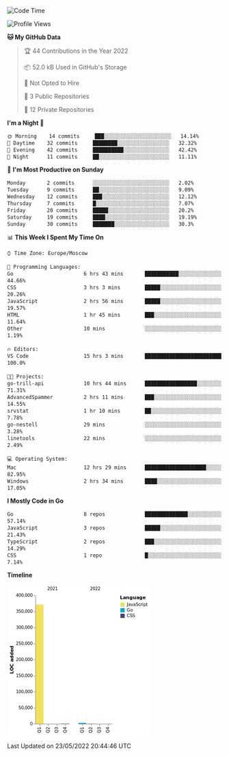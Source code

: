 <!--START_SECTION:waka-->
![Code Time](http://img.shields.io/badge/Code%20Time-317%20hrs%208%20mins-blue)

![Profile Views](http://img.shields.io/badge/Profile%20Views-0-blue)

**🐱 My GitHub Data** 

> 🏆 44 Contributions in the Year 2022
 > 
> 📦 52.0 kB Used in GitHub's Storage 
 > 
> 🚫 Not Opted to Hire
 > 
> 📜 3 Public Repositories 
 > 
> 🔑 12 Private Repositories  
 > 
**I'm a Night 🦉** 

```text
🌞 Morning    14 commits     ███░░░░░░░░░░░░░░░░░░░░░░   14.14% 
🌆 Daytime    32 commits     ████████░░░░░░░░░░░░░░░░░   32.32% 
🌃 Evening    42 commits     ██████████░░░░░░░░░░░░░░░   42.42% 
🌙 Night      11 commits     ██░░░░░░░░░░░░░░░░░░░░░░░   11.11%

```
📅 **I'm Most Productive on Sunday** 

```text
Monday       2 commits      ░░░░░░░░░░░░░░░░░░░░░░░░░   2.02% 
Tuesday      9 commits      ██░░░░░░░░░░░░░░░░░░░░░░░   9.09% 
Wednesday    12 commits     ███░░░░░░░░░░░░░░░░░░░░░░   12.12% 
Thursday     7 commits      █░░░░░░░░░░░░░░░░░░░░░░░░   7.07% 
Friday       20 commits     █████░░░░░░░░░░░░░░░░░░░░   20.2% 
Saturday     19 commits     ████░░░░░░░░░░░░░░░░░░░░░   19.19% 
Sunday       30 commits     ███████░░░░░░░░░░░░░░░░░░   30.3%

```


📊 **This Week I Spent My Time On** 

```text
⌚︎ Time Zone: Europe/Moscow

💬 Programming Languages: 
Go                       6 hrs 43 mins       ███████████░░░░░░░░░░░░░░   44.66% 
CSS                      3 hrs 3 mins        █████░░░░░░░░░░░░░░░░░░░░   20.26% 
JavaScript               2 hrs 56 mins       █████░░░░░░░░░░░░░░░░░░░░   19.57% 
HTML                     1 hr 45 mins        ███░░░░░░░░░░░░░░░░░░░░░░   11.64% 
Other                    10 mins             ░░░░░░░░░░░░░░░░░░░░░░░░░   1.19%

🔥 Editors: 
VS Code                  15 hrs 3 mins       █████████████████████████   100.0%

🐱‍💻 Projects: 
go-trill-api             10 hrs 44 mins      █████████████████░░░░░░░░   71.31% 
AdvancedSpammer          2 hrs 11 mins       ███░░░░░░░░░░░░░░░░░░░░░░   14.55% 
srvstat                  1 hr 10 mins        ██░░░░░░░░░░░░░░░░░░░░░░░   7.78% 
go-nestell               29 mins             ░░░░░░░░░░░░░░░░░░░░░░░░░   3.28% 
linetools                22 mins             ░░░░░░░░░░░░░░░░░░░░░░░░░   2.49%

💻 Operating System: 
Mac                      12 hrs 29 mins      ████████████████████░░░░░   82.95% 
Windows                  2 hrs 34 mins       ████░░░░░░░░░░░░░░░░░░░░░   17.05%

```

**I Mostly Code in Go** 

```text
Go                       8 repos             ██████████████░░░░░░░░░░░   57.14% 
JavaScript               3 repos             █████░░░░░░░░░░░░░░░░░░░░   21.43% 
TypeScript               2 repos             ███░░░░░░░░░░░░░░░░░░░░░░   14.29% 
CSS                      1 repo              █░░░░░░░░░░░░░░░░░░░░░░░░   7.14%

```


**Timeline**

![Chart not found](https://raw.githubusercontent.com/jeezft/jeezft/main/charts/bar_graph.png) 


 Last Updated on 23/05/2022 20:44:46 UTC
<!--END_SECTION:waka-->
